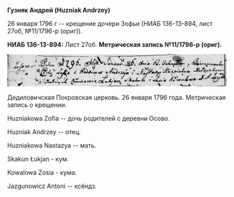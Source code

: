 **Гузняк Андрей (Huzniak Andrzey)**

26 января 1796 г -- крещение дочери Зофьи (НИАБ 136-13-894, лист 27об,
№11/1796-р (ориг)).

**НИАБ 136-13-894:** Лист 27об. **Метрическая запись №11/1796-р
(ориг).**

![](./media/bee5b6d1d2c442d61a4bea02cbfe6ff83577cbaa.png)

Дедиловичская Покровская церковь. 26 января 1796 года. Метрическая
запись о крещении.

Huzniakowa Zofia -- дочь родителей с деревни Осовo.

Huzniak Andrzey -- отец.

Huzniakowa Nastazya -- мать.

Skakun Łukjan - кум.

Kowalowa Zosia - кума.

Jazgunowicz Antoni -- ксёндз.
